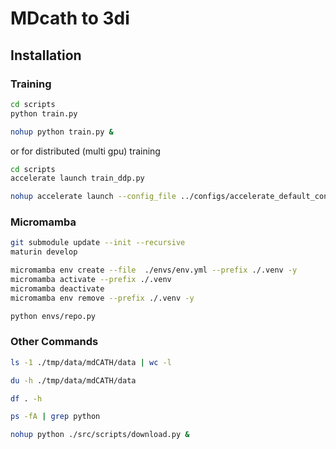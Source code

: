 # MDcath to 3di

## Installation

### Training
```sh
cd scripts
python train.py

nohup python train.py &
```

or for distributed (multi gpu) training

```sh
cd scripts
accelerate launch train_ddp.py

nohup accelerate launch --config_file ../configs/accelerate_default_config.yaml train_ddp.py &
```


### Micromamba

```sh
git submodule update --init --recursive
maturin develop

micromamba env create --file  ./envs/env.yml --prefix ./.venv -y
micromamba activate --prefix ./.venv
micromamba deactivate
micromamba env remove --prefix ./.venv -y

python envs/repo.py
```

### Other Commands

```sh
ls -1 ./tmp/data/mdCATH/data | wc -l

du -h ./tmp/data/mdCATH/data

df . -h

ps -fA | grep python

nohup python ./src/scripts/download.py &
```
